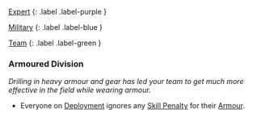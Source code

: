 
[Expert](Game/Progress#Expert)
{: .label .label-purple }

[Military](Game/Military)
{: .label .label-blue }

[Team](Game/Progress#Team)
{: .label .label-green }
### Armoured Division
*Drilling in heavy armour and gear has led your team to get much more effective in the field while wearing armour.*
* Everyone on [Deployment](Deployment) ignores any [Skill Penalty](Core/Armour#Skill%20Penalty) for their [Armour](Core/Armour).

